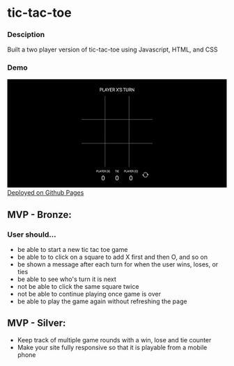 # tic-tac-toe
### Desciption

Built a two player version of tic-tac-toe using Javascript, HTML, and CSS

### Demo
![Alt Text](https://github.com/MichelleLucero/tic-tac-toe/blob/main/images/play-preview.gif "Demo")
[Deployed on Github Pages](https://michellelucero.github.io/tic-tac-toe/)

## MVP - Bronze:
### User should...
- be able to start a new tic tac toe game
- be able to to click on a square to add X first and then O, and so on
- be shown a message after each turn for when the user wins, loses, or ties 
- be able to see who's turn it is next
- not be able to click the same square twice
- not be able to continue playing once game is over
- be able to play the game again without refreshing the page

## MVP - Silver:
- Keep track of multiple game rounds with a win, lose and tie counter
- Make your site fully responsive so that it is playable from a mobile phone
